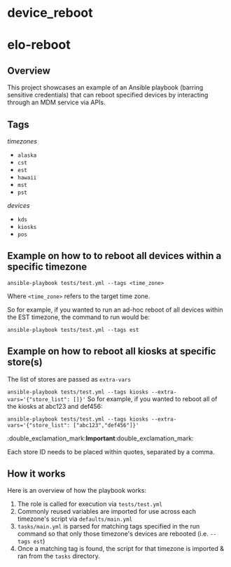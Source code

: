# device_reboot
# elo-reboot

## Overview

This project showcases an example of an Ansible playbook (barring sensitive credentials) that can reboot specified devices by interacting through an MDM service via APIs.

## Tags
*timezones*
- ```alaska```
- ```cst```
- ```est```
- ```hawaii```
- ```mst```
- ```pst```

*devices*
- ```kds```
- ```kiosks```
- ```pos```

## Example on how to to reboot all devices within a specific timezone
```ansible-playbook tests/test.yml --tags <time_zone>```

Where ```<time_zone>``` refers to the target time zone.

So for example, if you wanted to run an ad-hoc reboot of all devices within the EST timezone, the command to run would be:

```ansible-playbook tests/test.yml --tags est```

## Example on how to reboot all kiosks at specific store(s)
The list of stores are passed as ```extra-vars```

```ansible-playbook tests/test.yml --tags kiosks --extra-vars='{"store_list": []}'```
So for example, if you wanted to reboot all of the kiosks at abc123 and def456:

```ansible-playbook tests/test.yml --tags kiosks --extra-vars='{"store_list": ["abc123","def456"]}'```


:double_exclamation_mark:**Important**:double_exclamation_mark:

Each store ID needs to be placed within quotes, separated by a comma.

##  How it works
Here is an overview of how the playbook works:
1. The role is called for execution via ```tests/test.yml```
2. Commonly reused variables are imported for use across each timezone's script via ```defaults/main.yml```
3. ```tasks/main.yml``` is parsed for matching tags specified in the run command so that only those timezone's devices are rebooted (i.e. ```--tags est```)
4. Once a matching tag is found, the script for that timezone is imported & ran from the ```tasks``` directory.